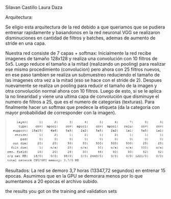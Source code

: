 Silavan Castillo
Laura Daza

Arquitectura:

Se eligio esta arquitectura de la red debido a que queriamos que se pudiera entrenar rapidamente y basandonos en la red neuronal VGG
se realizaron disminuciones en cantidad de filtros y batches, ademas de aumento de stride en una capa.

Nuestra red consiste de 7 capas + softmax: 
Inicialmente la red recibe imagenes de tamaño 128x128 y realiza una convolución con 10 filtros de 5x5.
Luego reduce el tamaño a la mitad (realizando un pooling) para realizar ese mismo procedimiento (convolucion) pero ahora con 25 filtros nuevos, 
en ese paso tambien se realiza un submuestreo reduciendo el tamaño de las imagenes otra vez a la mitad (eso se hace con el stride de 2).
Despues nuevamente se realiza un pooling para reducir el tamaño de la imagen y otra convolución normal ahora con 10 filtros.
Luego de esto, si se le aplica la no linearidad y viene una ultima capa de convolución que disminuye el numero de filtros a 25, que es el numero de categorias (texturas).
Para finalmente hacer un softmax que predece la etiqueta (da la categoria con mayor probabilidad de corresponder con la imagen). 

![Architecture](https://raw.githubusercontent.com/luiscarm9/lab_vision/master/lab8_cnn/red.PNG)

Resultados:
La red se demoro 3,7 horas (13347,72 segundos) en entrenar 15 epocas. Asumimos que en la GPU se demorara menos por lo que aumentamos a 20 epocas
el archivo subido.


the results you got on the training and validation sets
